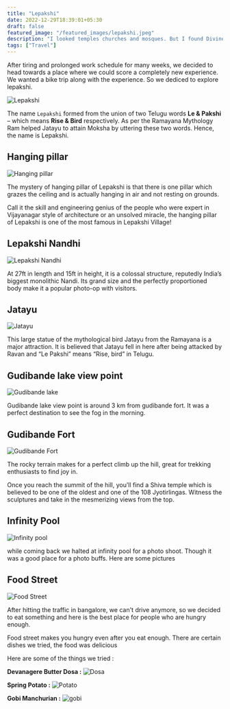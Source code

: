 ```yaml
---
title: "Lepakshi"
date: 2022-12-29T18:39:01+05:30
draft: false
featured_image: "/featured_images/lepakshi.jpeg"
description: "I looked temples churches and mosques. But I found Divine within my heart"
tags: ["Travel"]
---
```


After tiring and prolonged work schedule for many weeks, we decided to head towards a place where we could score a completely new experience. We wanted a bike trip along with the experience. So we dediced to explore lepakshi.

![Lepakshi](/images/lepakshi/lepakshi_temple.jpeg)

The name `Lepakshi` formed from the union of two Telugu words  **Le & Pakshi** – which means **Rise & Bird** respectively. As per the Ramayana Mythology Ram helped Jatayu to attain Moksha by uttering these two words. Hence, the name is Lepakshi.

## Hanging pillar

![Hanging pillar](/images/lepakshi/hanging_pillar.webp)

The mystery of hanging pillar of Lepakshi is that there is one pillar which grazes the ceiling and is actually hanging in air and not resting on grounds.

Call it the skill and engineering genius of the people who were expert in Vijayanagar style of architecture or an unsolved miracle, the hanging pillar of Lepakshi is one of the most famous in Lepakshi Village!

## Lepakshi Nandhi

![Lepakshi Nandhi](/images/lepakshi/lepakshi_nandhi.webp)

At 27ft in length and 15ft in height, it is a colossal structure, reputedly India’s biggest monolithic Nandi. Its grand size and the perfectly proportioned body make it a popular photo-op with visitors. 

## Jatayu

![Jatayu](/images/lepakshi/jatayu.webp)

This large statue of the mythological bird Jatayu from the Ramayana is a major attraction. It is believed that Jatayu fell in here after being attacked by Ravan and “Le Pakshi” means “Rise, bird” in Telugu.

## Gudibande lake view point

![Gudibande lake](/images/lepakshi/gudibande_lake.jpeg)



Gudibande lake view point is around 3 km from gudibande fort. It was a perfect destination to see the fog in the morning.

## Gudibande Fort

![Gudibande Fort](/images/lepakshi/gudibande_fort.jpeg)

The rocky terrain makes for a perfect climb up the hill, great for trekking enthusiasts to find joy in.

Once you reach the summit of the hill, you’ll find a Shiva temple which is believed to be one of the oldest and one of the 108 Jyotirlingas. Witness the sculptures and take in the mesmerizing views from the top.

## Infinity Pool

![Infinity pool](/images/lepakshi/inifinity_pool.jpeg)

while coming back we halted at infinity pool for a photo shoot. Though it was a good place for a photo buffs. Here are some pictures

## Food Street

![Food Street](/images/lepakshi/food_street.webp)

After hitting the traffic in bangalore, we can't drive anymore, so we decided to eat something and here is the best place for people who are hungry enough.

Food street makes you hungry even after you eat enough. There are certain dishes we tried, the food was delicious

Here are some of the things we tried :

**Devanagere Butter Dosa :**
![Dosa](/images/lepakshi/devanagere_dosa.webp)

**Spring Potato :**
![Potato](/images/lepakshi/potato.webp)

**Gobi Manchurian :**
![gobi](/images/lepakshi/gobi.webp)